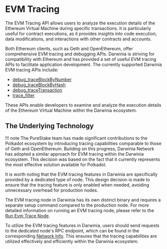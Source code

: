 # EVM Tracing

The EVM Tracing API allows users to analyze the execution details of the Ethereum Virtual Machine during specific transactions. It is particularly useful for contract executions, as it provides insights into code execution, data modifications, and interactions with other contracts and accounts.

Both Ethereum clients, such as Geth and OpenEthereum, offer comprehensive EVM tracing and debugging APIs. Darwinia is striving for compatibility with Ethereum and has provided a set of useful EVM tracing APIs to facilitate application development. The currently supported Darwinia EVM tracing APIs include:

- [debug_traceBlockByNumber](https://geth.ethereum.org/docs/interacting-with-geth/rpc/ns-debug#debugtraceblockbynumber)
- [debug_traceBlockByHash](https://geth.ethereum.org/docs/interacting-with-geth/rpc/ns-debug#debugtraceblockbyhash)
- [debug_traceTransaction](https://geth.ethereum.org/docs/interacting-with-geth/rpc/ns-debug#debugtracetransaction)
- [trace_filter](https://docs.alchemy.com/reference/trace-filter)

These APIs enable developers to examine and analyze the execution details of the Ethereum Virtual Machine within the Darwinia ecosystem.

## The Underlying Technology

!!! note
    The PureStake team has made significant contributions to the Polkadot ecosystem by introducing tracing capabilities comparable to those of Geth and OpenEthereum. Building on this progress, Darwinia Network has adopted a similar approach for EVM tracing within the Darwinia ecosystem. This decision was based on the fact that it currently represents the most effective solution available for Polkadot.

It is worth noting that the EVM tracing features in Darwinia are specifically provided by a dedicated type of node. This design decision is made to ensure that the tracing feature is only enabled when needed, avoiding unnecessary overhead for production nodes.

The EVM tracing node in Darwinia has its own distinct binary and requires a separate setup command compared to the production node. For more detailed information on running an EVM tracing node, please refer to the [Run Evm Trace Node](../../node-operators/run-evm-tracing-node.md).

To utilize the EVM tracing features in Darwinia, users should send requests to the dedicated node's RPC endpoint, which can be found in the corresponding [Network Info](../../build/getting-started/networks/koi.md#network-info). This ensures that the tracing capabilities are utilized effectively and efficiently within the Darwinia ecosystem.